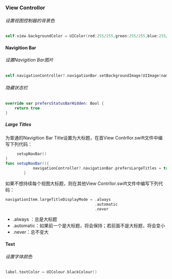 ### View Controllor

###### 设置视图控制器的背景色

```swift
self.view.backgroundColor = UIColor(red:255/255,green:255/255,blue:255/255,alpha:1) 
```

#### Navigition Bar

###### 设置Navigition Bar图片

```swift
self.navigationController?.navigationBar.setBackgroundImage(UIImage(named: "Background"), for: UIBarMetrics.default)
```

###### 隐藏状态栏

```swift
override var prefersStatusBarHidden: Bool {
    return true
}
```

##### Large Titles

为普通的Navigition Bar Title设置为大标题，在首View Contrllor.swift文件中编写下列代码：

```swift
     setupNavBar()
}
func setupNavBar(){
            navigationController?.navigationBar.prefersLargeTitles = true
        }
```

如果不想持续每个视图大标题，则在其他View Contrllor.swift文件中编写下列代码：

```swift
navigationItem.largeTitleDisplayMode = .always
                                       .automatic
                                       .never
```

- .always ：总是大标题
- .automatic：如果前一个是大标题，将会保持；若前面不是大标题，将会变小
- .never：总不变大

#### Text

###### 设置字体颜色

```swift
label.textColor = UIColour.blackColour()
```

### 
